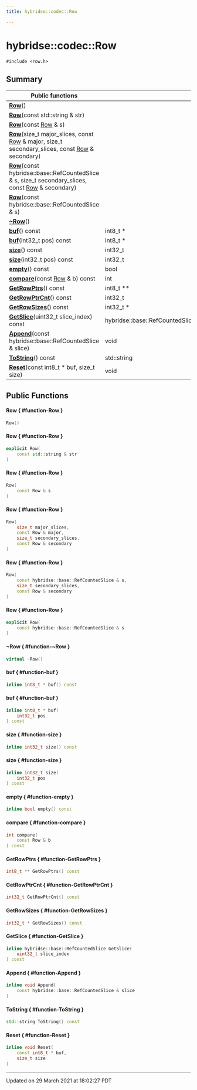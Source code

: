 ```yaml
---
title: hybridse::codec::Row

---
```

# hybridse::codec::Row



`#include <row.h>`

## Summary


|  Public functions|            |
| -------------- | -------------- |
|**[Row](/hybridse/usage/api/c++/Classes/classhybridse_1_1codec_1_1_row.md#function-row)**()|  |
|**[Row](/hybridse/usage/api/c++/Classes/classhybridse_1_1codec_1_1_row.md#function-row)**(const std::string & str)|  |
|**[Row](/hybridse/usage/api/c++/Classes/classhybridse_1_1codec_1_1_row.md#function-row)**(const [Row](/hybridse/usage/api/c++/Classes/classhybridse_1_1codec_1_1_row.md) & s)|  |
|**[Row](/hybridse/usage/api/c++/Classes/classhybridse_1_1codec_1_1_row.md#function-row)**(size_t major_slices, const [Row](/hybridse/usage/api/c++/Classes/classhybridse_1_1codec_1_1_row.md) & major, size_t secondary_slices, const [Row](/hybridse/usage/api/c++/Classes/classhybridse_1_1codec_1_1_row.md) & secondary)|  |
|**[Row](/hybridse/usage/api/c++/Classes/classhybridse_1_1codec_1_1_row.md#function-row)**(const hybridse::base::RefCountedSlice & s, size_t secondary_slices, const [Row](/hybridse/usage/api/c++/Classes/classhybridse_1_1codec_1_1_row.md) & secondary)|  |
|**[Row](/hybridse/usage/api/c++/Classes/classhybridse_1_1codec_1_1_row.md#function-row)**(const hybridse::base::RefCountedSlice & s)|  |
|**[~Row](/hybridse/usage/api/c++/Classes/classhybridse_1_1codec_1_1_row.md#function-~row)**()|  |
|**[buf](/hybridse/usage/api/c++/Classes/classhybridse_1_1codec_1_1_row.md#function-buf)**() const| int8_t *  |
|**[buf](/hybridse/usage/api/c++/Classes/classhybridse_1_1codec_1_1_row.md#function-buf)**(int32_t pos) const| int8_t *  |
|**[size](/hybridse/usage/api/c++/Classes/classhybridse_1_1codec_1_1_row.md#function-size)**() const| int32_t  |
|**[size](/hybridse/usage/api/c++/Classes/classhybridse_1_1codec_1_1_row.md#function-size)**(int32_t pos) const| int32_t  |
|**[empty](/hybridse/usage/api/c++/Classes/classhybridse_1_1codec_1_1_row.md#function-empty)**() const| bool  |
|**[compare](/hybridse/usage/api/c++/Classes/classhybridse_1_1codec_1_1_row.md#function-compare)**(const [Row](/hybridse/usage/api/c++/Classes/classhybridse_1_1codec_1_1_row.md) & b) const| int  |
|**[GetRowPtrs](/hybridse/usage/api/c++/Classes/classhybridse_1_1codec_1_1_row.md#function-getrowptrs)**() const| int8_t **  |
|**[GetRowPtrCnt](/hybridse/usage/api/c++/Classes/classhybridse_1_1codec_1_1_row.md#function-getrowptrcnt)**() const| int32_t  |
|**[GetRowSizes](/hybridse/usage/api/c++/Classes/classhybridse_1_1codec_1_1_row.md#function-getrowsizes)**() const| int32_t *  |
|**[GetSlice](/hybridse/usage/api/c++/Classes/classhybridse_1_1codec_1_1_row.md#function-getslice)**(uint32_t slice_index) const| hybridse::base::RefCountedSlice  |
|**[Append](/hybridse/usage/api/c++/Classes/classhybridse_1_1codec_1_1_row.md#function-append)**(const hybridse::base::RefCountedSlice & slice)| void  |
|**[ToString](/hybridse/usage/api/c++/Classes/classhybridse_1_1codec_1_1_row.md#function-tostring)**() const| std::string  |
|**[Reset](/hybridse/usage/api/c++/Classes/classhybridse_1_1codec_1_1_row.md#function-reset)**(const int8_t * buf, size_t size)| void  |

## Public Functions

#### Row { #function-Row }

```cpp
Row()
```


#### Row { #function-Row }

```cpp
explicit Row(
    const std::string & str
)
```


#### Row { #function-Row }

```cpp
Row(
    const Row & s
)
```


#### Row { #function-Row }

```cpp
Row(
    size_t major_slices,
    const Row & major,
    size_t secondary_slices,
    const Row & secondary
)
```


#### Row { #function-Row }

```cpp
Row(
    const hybridse::base::RefCountedSlice & s,
    size_t secondary_slices,
    const Row & secondary
)
```


#### Row { #function-Row }

```cpp
explicit Row(
    const hybridse::base::RefCountedSlice & s
)
```


#### ~Row { #function-~Row }

```cpp
virtual ~Row()
```


#### buf { #function-buf }

```cpp
inline int8_t * buf() const
```


#### buf { #function-buf }

```cpp
inline int8_t * buf(
    int32_t pos
) const
```


#### size { #function-size }

```cpp
inline int32_t size() const
```


#### size { #function-size }

```cpp
inline int32_t size(
    int32_t pos
) const
```


#### empty { #function-empty }

```cpp
inline bool empty() const
```


#### compare { #function-compare }

```cpp
int compare(
    const Row & b
) const
```


#### GetRowPtrs { #function-GetRowPtrs }

```cpp
int8_t ** GetRowPtrs() const
```


#### GetRowPtrCnt { #function-GetRowPtrCnt }

```cpp
int32_t GetRowPtrCnt() const
```


#### GetRowSizes { #function-GetRowSizes }

```cpp
int32_t * GetRowSizes() const
```


#### GetSlice { #function-GetSlice }

```cpp
inline hybridse::base::RefCountedSlice GetSlice(
    uint32_t slice_index
) const
```


#### Append { #function-Append }

```cpp
inline void Append(
    const hybridse::base::RefCountedSlice & slice
)
```


#### ToString { #function-ToString }

```cpp
std::string ToString() const
```


#### Reset { #function-Reset }

```cpp
inline void Reset(
    const int8_t * buf,
    size_t size
)
```


-------------------------------

Updated on 29 March 2021 at 18:02:27 PDT